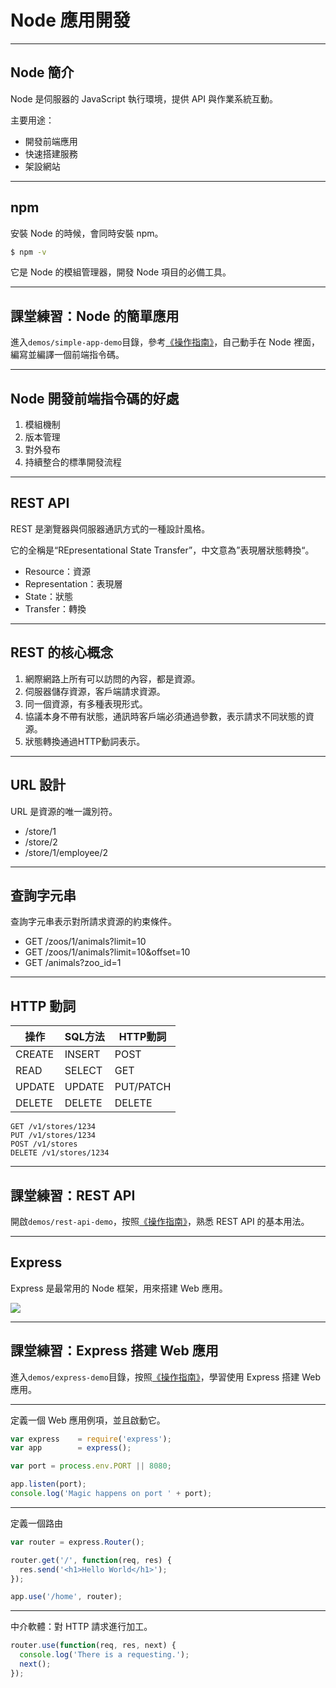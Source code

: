 # Node 應用開發

---

## Node 簡介

Node 是伺服器的 JavaScript 執行環境，提供 API 與作業系統互動。

主要用途：

- 開發前端應用
- 快速搭建服務
- 架設網站

---

## npm

安裝 Node 的時候，會同時安裝 npm。

```bash
$ npm -v
```

它是 Node 的模組管理器，開發 Node 項目的必備工具。

---

## 課堂練習：Node 的簡單應用

進入`demos/simple-app-demo`目錄，參考[《操作指南》](../demos/README.md#simple-app)，自己動手在 Node 裡面，編寫並編譯一個前端指令碼。

---

## Node 開發前端指令碼的好處

1. 模組機制
1. 版本管理
1. 對外發布
1. 持續整合的標準開發流程

---

## REST API

REST 是瀏覽器與伺服器通訊方式的一種設計風格。

它的全稱是“REpresentational State Transfer”，中文意為”表現層狀態轉換“。

- Resource：資源
- Representation：表現層
- State：狀態
- Transfer：轉換

---

## REST 的核心概念

1. 網際網路上所有可以訪問的內容，都是資源。
1. 伺服器儲存資源，客戶端請求資源。
1. 同一個資源，有多種表現形式。
1. 協議本身不帶有狀態，通訊時客戶端必須通過參數，表示請求不同狀態的資源。
1. 狀態轉換通過HTTP動詞表示。

---

## URL 設計

URL 是資源的唯一識別符。

- /store/1
- /store/2
- /store/1/employee/2

---

## 查詢字元串

查詢字元串表示對所請求資源的約束條件。

- GET /zoos/1/animals?limit=10
- GET /zoos/1/animals?limit=10&offset=10
- GET /animals?zoo_id=1

---

## HTTP 動詞

|操作|SQL方法|HTTP動詞|
|----|-------|--------|
|CREATE|INSERT|POST|
|READ|SELECT|GET|
|UPDATE|UPDATE|PUT/PATCH|
|DELETE|DELETE|DELETE|

```
GET /v1/stores/1234
PUT /v1/stores/1234
POST /v1/stores
DELETE /v1/stores/1234
```

---

## 課堂練習：REST API

開啟`demos/rest-api-demo`，按照[《操作指南》](../demos/README.md#rest-api)，熟悉 REST API 的基本用法。

---

## Express

Express 是最常用的 Node 框架，用來搭建 Web 應用。

![](./images/express.png)

---

## 課堂練習：Express 搭建 Web 應用

進入`demos/express-demo`目錄，按照[《操作指南》](../demos/README.md#express)，學習使用 Express 搭建 Web 應用。

---

定義一個 Web 應用例項，並且啟動它。

```javascript
var express    = require('express');
var app        = express();

var port = process.env.PORT || 8080;

app.listen(port);
console.log('Magic happens on port ' + port);
```

---

定義一個路由

```javascript
var router = express.Router();

router.get('/', function(req, res) {
  res.send('<h1>Hello World</h1>');
});

app.use('/home', router);
```

---

中介軟體：對 HTTP 請求進行加工。

```javascript
router.use(function(req, res, next) {
  console.log('There is a requesting.');
  next();
});
```
